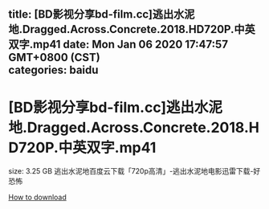 
title: [BD影视分享bd-film.cc]逃出水泥地.Dragged.Across.Concrete.2018.HD720P.中英双字.mp41
date: Mon Jan 06 2020 17:47:57 GMT+0800 (CST)    
categories: baidu
---

# [BD影视分享bd-film.cc]逃出水泥地.Dragged.Across.Concrete.2018.HD720P.中英双字.mp41
size: 3.25 GB
 逃出水泥地百度云下载「720p高清」-逃出水泥地电影迅雷下载-好恐怖
 

[How to download](https://bpcam.bemobtrk.com/go/2ceec3aa-1ca2-46d6-b9ff-aaa5c184517c?jno=2511)